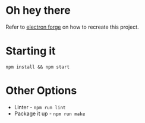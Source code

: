 # Oh hey there
Refer to [electron forge](https://electronforge.io/templates) on how to recreate this project.

# Starting it
`npm install && npm start`

# Other Options
* Linter - `npm run lint`
* Package it up - `npm run make`
